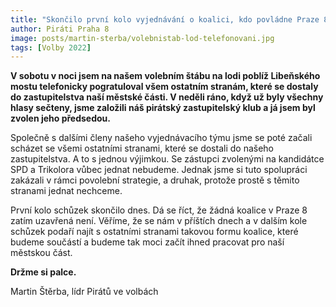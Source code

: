 ```yaml
---
title: "Skončilo první kolo vyjednávání o koalici, kdo povládne Praze 8 zatím jisté není"
author: Piráti Praha 8
image: posts/martin-sterba/volebnistab-lod-telefonovani.jpg
tags: [Volby 2022]
---
```


**V sobotu v noci jsem na našem volebním štábu na lodi poblíž Libeňského mostu telefonicky pogratuloval všem ostatním stranám, které se dostaly do zastupitelstva naší městské části. V neděli ráno, když už byly všechny hlasy sečteny, jsme založili náš pirátský zastupitelský klub a já jsem byl zvolen jeho předsedou.**

Společně s dalšími členy našeho vyjednávacího týmu jsme se poté začali scházet se všemi ostatními stranami, které se dostali do našeho zastupitelstva. A to s jednou výjimkou. Se zástupci zvolenými na kandidátce SPD a Trikolora vůbec jednat nebudeme. Jednak jsme si tuto spolupráci zakázali v rámci povolební strategie, a druhak, protože prostě s těmito stranami jednat nechceme. 

První kolo schůzek skončilo dnes. Dá se říct, že žádná koalice v Praze 8 zatím uzavřená není. Věříme, že se nám v příštích dnech a v dalším kole schůzek podaří najít s ostatními stranami takovou formu koalice, které budeme součástí a budeme tak moci začít ihned pracovat pro naší městskou část. 

**Držme si palce.**

Martin Štěrba, lídr Pirátů ve volbách